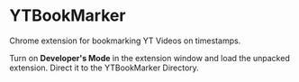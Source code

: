 # YTBookMarker
Chrome extension for bookmarking YT Videos on timestamps.

Turn on **Developer's Mode** in the extension window and load the unpacked extension. Direct it to the YTBookMarker Directory.

